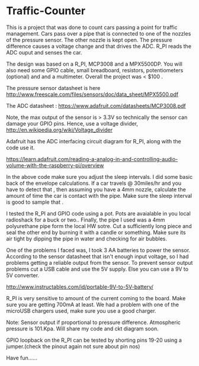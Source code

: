 Traffic-Counter
===============
 This is a project that was done to count cars passing a point for traffic management. Cars pass over a pipe that is connected to one of the nozzles of the pressure sensor. The other nozzle is kept open. The pressure
  difference causes a voltage change and that drives the ADC. R_PI reads the ADC ouput and senses the car. 
  
 
 The design was based on a R_PI, MCP3008 and a MPX5500DP. You will also need some GPIO cable, small breadboard,  resistors, potentiometers (optional) and and a multimeter. Overall the project was < $100 .
 
  The pressure sensor datasheet is here
  http://www.freescale.com/files/sensors/doc/data_sheet/MPX5500.pdf
  
  The ADC datasheet : https://www.adafruit.com/datasheets/MCP3008.pdf
  
 
  Note, the max output of the sensor is > 3.3V so technically the sensor can damage your GPIO pins. 
  Hence, use a voltage divider,   http://en.wikipedia.org/wiki/Voltage_divider
 
  Adafruit has the ADC interfacing circuit diagram for  R_PI, along with the code use it.
  
  https://learn.adafruit.com/reading-a-analog-in-and-controlling-audio-volume-with-the-raspberry-pi/overview
  
  
  In the above code make sure you adjust the sleep intervals. I did some basic back of the envelope calculations. If a car
  travels @ 30miles/hr and you have to detect that , then assuming you have a 4mm nozzle,  calculate the amount of time 
  the car is contact with the pipe. Make sure the sleep interval is good to sample that .
  
  I tested the R_PI and GPIO code using a pot. Pots are avaialable in you local radioshack for a buck or two.. Finally, the pipe I 
  used was a 4mm polyurethane pipe form the local HW sotre. Cut a sufficiently long piece and seal the other end by burning it 
  with a candle or something. Make sure its air tight by dipping the pipe in water and checking for air bubbles. 
 
  
  One of the problems I faced was, I took 3 AA batteries to power the sensor. According to the sensor datasheet that isn't enough input voltage, so I had problems getting a reliable output from the sensor. To prevent sensor output problems cut a USB cable and use the 5V supply. Else you can use a 9V to 5V converter.
  
  http://www.instructables.com/id/portable-9V-to-5V-battery/
  
  R_PI is very sensitive to amount of the current coming to the board.  Make sure you are getting 700mA at least. We had 
  a problem with one of the microUSB chargers used, make sure you use a good charger. 
  
  Note: Sensor output if proportional to pressure difference. Atmospheric pressure is 101.Kpa. Will share my code and 
  ckt diagram soon. 
  
  GPIO loopback on the R_PI can be tested by shorting pins 19-20 using a jumper.(check the pinout again not sure about pin nos) 
  
  Have fun......
  

